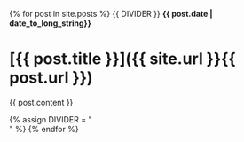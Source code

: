 {% for post in site.posts %}
{{ DIVIDER }}
**{{ post.date | date_to_long_string}}**

# [{{ post.title }}]({{ site.url }}{{ post.url }})

{{ post.content }}

{% assign DIVIDER = "<br>" %}
{% endfor %}


